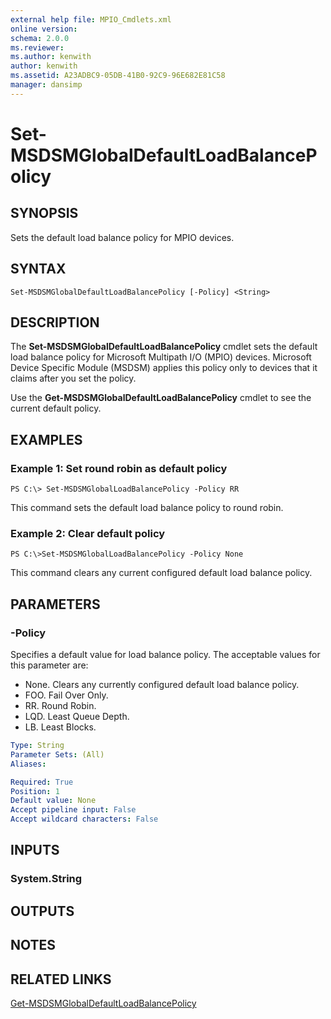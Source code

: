 ```yaml
---
external help file: MPIO_Cmdlets.xml
online version: 
schema: 2.0.0
ms.reviewer:
ms.author: kenwith
author: kenwith
ms.assetid: A23ADBC9-05DB-41B0-92C9-96E682E81C58
manager: dansimp
---
```


# Set-MSDSMGlobalDefaultLoadBalancePolicy

## SYNOPSIS
Sets the default load balance policy for MPIO devices.

## SYNTAX

```
Set-MSDSMGlobalDefaultLoadBalancePolicy [-Policy] <String>
```

## DESCRIPTION
The **Set-MSDSMGlobalDefaultLoadBalancePolicy** cmdlet sets the default load balance policy for Microsoft Multipath I/O (MPIO) devices.
Microsoft Device Specific Module (MSDSM) applies this policy only to devices that it claims after you set the policy.

Use the **Get-MSDSMGlobalDefaultLoadBalancePolicy** cmdlet to see the current default policy.

## EXAMPLES

### Example 1: Set round robin as default policy
```
PS C:\> Set-MSDSMGlobalLoadBalancePolicy -Policy RR
```

This command sets the default load balance policy to round robin.

### Example 2: Clear default policy
```
PS C:\>Set-MSDSMGlobalLoadBalancePolicy -Policy None
```

This command clears any current configured default load balance policy.

## PARAMETERS

### -Policy
Specifies a default value for load balance policy.
The acceptable values for this parameter are:

- None.
Clears any currently configured default load balance policy.
- FOO.
Fail Over Only. 
- RR.
Round Robin.
- LQD.
Least Queue Depth.
- LB.
Least Blocks.

```yaml
Type: String
Parameter Sets: (All)
Aliases: 

Required: True
Position: 1
Default value: None
Accept pipeline input: False
Accept wildcard characters: False
```

## INPUTS

### System.String

## OUTPUTS

## NOTES

## RELATED LINKS

[Get-MSDSMGlobalDefaultLoadBalancePolicy](./Get-MSDSMGlobalDefaultLoadBalancePolicy.md)

